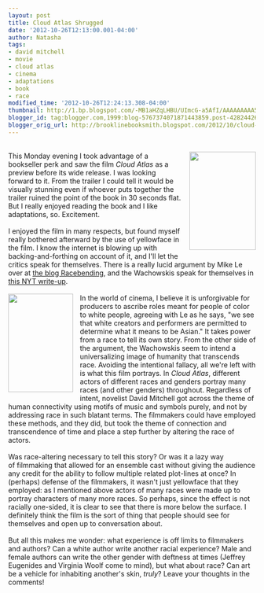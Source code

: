 ```yaml
---
layout: post
title: Cloud Atlas Shrugged
date: '2012-10-26T12:13:00.001-04:00'
author: Natasha
tags:
- david mitchell
- movie
- cloud atlas
- cinema
- adaptations
- book
- race
modified_time: '2012-10-26T12:24:13.308-04:00'
thumbnail: http://1.bp.blogspot.com/-MB1aHZqLHBU/UImcG-a5AfI/AAAAAAAAA54/X92VmkEJbxQ/s72-c/Cloud_Atlas_Poster.jpg
blogger_id: tag:blogger.com,1999:blog-5767374071871443859.post-4282442685910967708
blogger_orig_url: http://brooklinebooksmith.blogspot.com/2012/10/cloud-atlas-shrugged.html
---
```


<a href="http://1.bp.blogspot.com/-MB1aHZqLHBU/UImcG-a5AfI/AAAAAAAAA54/X92VmkEJbxQ/s1600/Cloud_Atlas_Poster.jpg" imageanchor="1" style="clear: right; float: right; margin-bottom: 1em; margin-left: 1em;"></a><br /><a href="http://1.bp.blogspot.com/-MB1aHZqLHBU/UImcG-a5AfI/AAAAAAAAA54/X92VmkEJbxQ/s1600/Cloud_Atlas_Poster.jpg" imageanchor="1" style="clear: right; float: right; margin-bottom: 1em; margin-left: 1em;"><img border="0" height="200" src="http://1.bp.blogspot.com/-MB1aHZqLHBU/UImcG-a5AfI/AAAAAAAAA54/X92VmkEJbxQ/s200/Cloud_Atlas_Poster.jpg" width="135" /></a>This Monday evening I took advantage of a bookseller perk and saw the film <i>Cloud Atlas</i> as a preview before its wide release. I was looking forward to it. From the trailer I could tell it would be visually stunning even if whoever puts together the trailer ruined the point of the book in 30 seconds flat. But I really enjoyed reading the book and I like adaptations, so. Excitement.<br /><br />I enjoyed the film in many respects, but found myself really bothered afterward by the use of yellowface in the film. I know the internet is blowing up with backing-and-forthing on account of it, and I'll let the critics speak for themselves. There is a really lucid argument by Mike Le over at <a href="http://www.racebending.com/v4/blog/cloud-atlas-conversation-yellowface-prejudice-artistic-license/">the blog Racebending</a>, and the Wachowskis speak for themselves in<a href="http://movies.nytimes.com/2012/10/26/movies/cloud-atlas-from-lana-and-andy-wachowski-and-tom-tykwer.html?_r=0"> this NYT write-up</a>.<br /><br /><a href="http://3.bp.blogspot.com/-bg_1_lxHwJY/UImcHTEe7eI/AAAAAAAAA6A/ptrlOOleFCg/s1600/Cloud+Atlas+-+A+Novel.jpg" imageanchor="1" style="clear: left; float: left; margin-bottom: 1em; margin-right: 1em;"><img border="0" height="200" src="http://3.bp.blogspot.com/-bg_1_lxHwJY/UImcHTEe7eI/AAAAAAAAA6A/ptrlOOleFCg/s200/Cloud+Atlas+-+A+Novel.jpg" width="132" /></a>In the world of cinema, I believe it is unforgivable for producers to ascribe roles meant for people of color to white people, agreeing with Le as he says, "we see that white creators and performers are permitted to determine what it means to be Asian." It takes power from a race to tell its own story. From the other side of the argument, the Wachowskis seem to intend a universalizing image of humanity that transcends race. Avoiding the intentional fallacy, all we're left with is what this film portrays. In <i>Cloud Atlas</i>, different actors of different races and genders portray many races (and other genders) throughout. Regardless of intent, novelist David Mitchell got across the theme of human connectivity using motifs of music and symbols purely, and not by addressing race in such blatant terms. The filmmakers could have employed these methods, and they did, but took the theme of connection and transcendence of time and place a step further by altering the race of actors.<br /><br />Was race-altering necessary to tell this story? Or was it a lazy way of&nbsp;filmmaking&nbsp;that allowed for an ensemble cast without giving the audience any credit for the ability to follow multiple related&nbsp;plot-lines&nbsp;at once? In (perhaps) defense of the filmmakers, it wasn't just yellowface that they employed: as I mentioned above actors of many races were made up to portray characters of many more races. So perhaps, since the effect is not racially one-sided, it is clear to see that there is more below the surface. I definitely think the film is the sort of thing that people should see for themselves and open up to conversation about.<br /><br />But all this makes me wonder: what experience is off limits to filmmakers and authors? Can a white author write another racial experience? Male and female authors can write the other gender with deftness at times (Jeffrey Eugenides and Virginia Woolf come to mind), but what about race? Can art be a vehicle for inhabiting another's skin, <i>truly</i>? Leave your thoughts in the comments!
